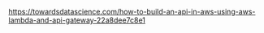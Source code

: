 https://towardsdatascience.com/how-to-build-an-api-in-aws-using-aws-lambda-and-api-gateway-22a8dee7c8e1

